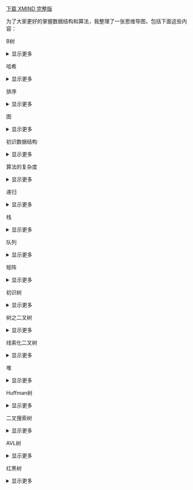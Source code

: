 [下载 XMIND 完整版](https://www.cxyhub.com/all/programming/12460/)

为了大家更好的掌握数据结构和算法，我整理了一张思维导图，包括下面这些内容：

B树
<details><summary>显示更多</summary>
	平衡的多叉树
	性质
		根结点至少有两个孩子
		每个非根结点至少有M/2（上取整）个孩子，至多有M个孩子
		每个非根结点至少有M/2-1（上取整）个关键字，并且以升序排列
		key[i]和key[i+1]之间的孩子结点的值介于key[i]、key[i+1]之间
		所有的叶子结点都在同一层
	B+树
		性质
			其定义基本与B树相同
			非叶子节点的子树指针与关键字个数相同
			非叶子结点的子树指针P[i]，指向关键字值属于[k[i],k[i+1])的子树
			为所有叶子节点增加一个链指针
			所有关键字都在叶子节点出现
		搜索
			和B树基``本相同
		特性
			所有关键字都出现在叶子节点的链表中（稠密索引），且链表中的关键字恰好是有序的
			不可能在叶子结点命中
			非叶子节点相当于是叶子结点的索引（稀疏索引），叶子结点相当于是存储（关键字）数据的数据层
			更适合文件索引系统
	B*树
		在B+树的非根和非叶子结点之间再增加指向兄弟的指针
		子主题 2
</details>



哈希
<details><summary>显示更多</summary>
	搜索（检索）
		在数据元素集合中查找是否存在关键字等于某个给定关键字数据元素的过程
		结果
			成功
			失败
		搜索结构
			用于搜索的数据集合
		搜索的环境
			静态环境
				在执行插入和删除等操作的前后搜索结构不会发生改变
			动态环境
				为保持较高的搜索效率，搜索结构在执行插入和删除等操作的前后将自动调整，结构可能会发生改变
	查找
		静态查找
			顺序表	
				从前往后依次遍历O（n）
			有序顺序表
				二分查找O（log(n)）
			索引顺序表
		动态查找
			二叉树结构
				二叉排序树
				平衡二叉树
			树结构
				B树
				B+树
		哈希查找
			每个元素的关键码和结构中一个唯一的结存储位置相对应
			散列方法
				插入和查找数据利用哈希函数求出存储位置再存放或者查找
		哈希冲突
			对于两个数据Ki和Kj（i!=j）,Ki!=Kj,但是有Hash(Ki)==Hash(Kj)
		散列函数
			哈希函数的定义域必须包括需要存储的全部关键码，而如果散列表允许有m个地址时，其值域必须在0-m-1之间
			哈希函数计算出来的地址能均匀的分布在整个空间中
			哈希函数应该比较简单
		常见哈希函数
			直接定址法
				取关键字的某个线性函数为散列地址
					优点：简单均匀
					缺点：需要事先直到关键字的分布情况
				使用场景：适合查找比较小且连续的情况
			除留余数法
				设散列中允许的地址数为m，取一个不大于m，但最接近或者等于m的质数p作为除数，按照哈希函数：Hash(key)=key%p,p<=m;将关键码转换成哈希地址
			平方取中法
				假设关键字是1234，平方就是1522756，再抽取中间的三位数227作为散列地址
			折叠法
				将关键字从左到右分成位数相等的几部分，然后将这几部分叠加求和，并按散列表长，取后几位作为散列地址
			随机数法
				选择一个随机函数，取关键字的随机函数值为它的哈希地址
			数学分析法
				设有n个d位数，每一位肯能有r种不同的符号，这r种不同的符号在各位上出现的频率不一定相同，可能在某些位上分布比较均匀，可将分布均匀的几位根据开散列的方式作为散列地址
	散列冲突处理方法
		闭散列法
			一旦发生冲突，就去寻找下一个空的散列表地址，只要散列表足够大，空的散列地址总能知道
				线性探查
					插入时发现该位置的数据和要插入数据相等，不插入
					产生冲突，依次查看其后的下一个桶，如果有空位置插入数据
				二次探查
					使用二次探查法，在表中寻找下一个空位置的公式是H(i)=(H0+i^2)%m,H(i)=(H0-i^2)%m
					当表的长度为质数且转载因子不超过0.5时，新的表项一定能插入
				双散列法
					需要两个散列函数，当一个发生冲突时，利用下一个散列函数计算偏移量
			载荷因子
				a=填入表中的元素个数/散列表的长度
					控制在0.7-0.8以下，超过0.8，查表时CPU缓存指数上升
		开散列法
			首先对关键码集合用散列函数计算散列地址，具有相同地址的关键码归于同一子集合，每个子集合称为一个桶，各个桶中的元素通过一个单链表链接起来，各链表的头结点组成一个向量，向量的元素个数与可能的桶数相同
	布隆过滤器
		当一个元素被加入集合时，通过k个散列函数将这个元素映射成一个位数组中的k个点，将它们置为1，检索时只要看是不是都是1，就可以，只要有一个零就不是，全是1，可能是
</details>

排序
<details><summary>显示更多</summary>
	概念
		就是将一组杂乱无章的数据按照一定的规律（升序或降序）组织起来
		数据表
			待排序数据元素的有限集合
		排序码
			通常数据元素有多个属性域，其中有一个数据域可用来区分元素，作为排序依据，该域即为排序码
			如果在数据表中各个元素的排序码互不相同，这种排序码称为主排序码
	排序算法的稳定性
		两个元素R[i]R[j],它们排序码K[i]==K[j]，且在排序之前，元素R[i]在R[j]之前，元素在R[i]和R[j]的顺序不变
	常见排序算法
		插入排序
			直接插入排序
				插入到已排序序列中，先找位置，然后将位置之后得元素后移
				稳定
			希尔排序
				缩小增量排序
		选择排序
			选择排序
				每次把最小的元素换在最前面
				锦标赛排序
					一直两两比较找出获胜者，将这个不再比较，其他继续两两比较，取得获胜者，一直循环
				不稳定
			堆排序
				升序创建大堆，否则创建小堆
				不稳定
		交换排序
			冒泡排序
				稳定
				依次比较相邻两个元素，不满足条件交换
			快速排序
				取一个基准值将比它小得放在左侧，大的放在右侧。左右两部分递归取基准值继续分
		归并排序
			归并排序
				将待排序的序列分成两个等长的子序列，然后将它们合并成一个序列
		非比较排序
			计数排序
			基数排序
</details>

图
<details><summary>显示更多</summary>
	由顶点集合及顶点间关系组成的一种数据结构
	顶点和边
		顶点
			图中结点称为结点
		边
			顶点与顶点之间有一条边
	图的分类
		有向图
			在有向图中，顶点对<x,y>是有序的<x,y><y,x>是不同的两条边
		无向图
			(x,y)(y,x)是一条边
	完全图
		在有n个顶点的无向图中，若有n*(n-1)/2条边，即任意两个两个顶点之间有且只有一条边
		在n个顶点的有向图中，若有n*(n-1)条边，即任意两个顶点之间有且仅有方向相反的边
	邻接结点
		在无向图中G中，若（u,v）是E（G）中的一条边，则称u和v互为邻接顶点，并称（u，v）依附于顶点u和v
		在有向图G中，若<u,v>是E（G）中的一条边，则称顶点u邻接到v，顶点v邻接自顶点u，并称边<u,v>与顶点u和v相关联
	顶点的度
		与它相关联的边的条数
			在有向图中，顶点的度等于该顶点的入度与出度之和，其中顶点v的入度是以v为终点的有向边的条数，记做indev(v)顶点v的出度是以v为起始点的有向边的条数记做outdev（v）
			无向图的度等于入度和出度 dev(v) = indev(v) = outdev(v)
	路径
		在图G=(V,E)中，若从顶点vi出发有一组边使其可到达顶点vj，则称顶点vi到vj的顶点序列为从顶点vi到顶点vj的路径
	权
		边附带的数据信息
	路径长度
		对于不带权的图，一条边的路径长度是指该路径上的边的条数
		对于带权的图，一条路径的长度是指一条路径的路径长度是指该路径上各个边权值的总和
	简单路径与回路
		如路径上各个顶点	均不重复，则称这样的路径是简单路径，若路径上第一个顶点v1和最后一个顶点vm重合，则称这样的路径为回路或环
	子图
		设图G={V,E}和图G1={V1.E1},若V1属于V且E1属于E，则称G1是G的子图
	连通图
		无向图中，两个顶点之间有路径就是连通的，任一对顶点之间都是连通的则称这个图是连通图
	强连通图
		在有向图中，任意一对顶点vi和vj之间都存在一条从vi到vj的路径，也存在一条从vj到vi的一条路径
	生成树
		一个连通图的最小连通子图称作该图的生成树，有n个顶点的连通图的生成树有n个顶点和n-1条边
	图的存储结构
		邻接矩阵
		邻接表
			无向图
			有向图
	图的遍历
		深度优先
		广度优先
	连通分量
		当无向图为非连通图时，从图中某一顶点出发，利用深度优先搜索或广度优先搜索算法无法遍历图的所有顶点，而只能访问到该节点所在的最大连通子图的所有顶点，这些顶点构成一个连通分量
	最小生成树
		准则
			只能使用图中的边来构造最小生成树
			只能使用恰好n-1条边来连接图中的n个顶点
			选用的n-1条边不能构成回路
	贪心算法
		在问题求解时，总是做出当前看起来最好的选择，也就是局部最优解
	Kruskal算法
		每次找一条具有最短权值且不再同一连通分量上的边加入生成树
	prime算法
		挨着找
	单元最短路径
		从在带权图的某一顶点出发，找出一条通往另一个顶点的最短路径，最短也即是沿路径各边的权值和最小
</details>

初识数据结构
<details><summary>显示更多</summary>
	概念
		数据
			描述客观事物的符号，是计算机中可以操作的对象，能被计算机识别，并输入给计算机处理的符号集合
		数据元素
			是组成数据的、有一定意义的基本单位，在计算机通常作为整体处理，也被称为记录
		数据项
			一个数据元素可以由若干个数据项组成。数据项是数据不可分隔的最小单位
	数据结构形式
		数据结构
			是相互之间存在一种或多种特定关系的数据元素的集合
			分类
				逻辑结构
					集合结构
					线性结构
					树形结构
					图形结构
				物理结构
					顺序存储结构
					链式存储结构
		具体概念
			逻辑结构
				数据对象中数据元素之间的相互关系
			集合结构
				集合中的数据元素除了同属一个集合外，它们之间没有其他关系
			线性结构
				数据元素之间是一对一的关系
			树形结构	
				数据元素之间存在的一种一对多的层次关系
			图形结构
				数据元素是多对多的关系
			物理结构
				数据的逻辑结构在计算机中的存储形式
			顺序存储结构
				数据元素存放在地址连续的存储单元里，其数据间的逻辑关系和物理关系是一致的
			链式存储结构
				数据元素存放在任意的存储单元里，存储单元可以是连续的，也可以是不连续的
	逻辑结构是面向问题的，物理结构是面向计算机的，其基本的目标就是将数据及其逻辑关系存储到计算机的内存中
	程序
		算法
		数据结构
	算法
		解决特定问题求解步骤的描述，在计算机中表现为指令的有限序列，并且每条指令表示一个或多个操作
		算法特性
			输入
				算法有零个或多个输入
			输出
				至少有一个或多个输出
			有穷性
				算法在执行有限的步骤之后，自动结束而不会出现无限循环，并且一个步骤在可接受的时间内完成
			确定性
				算法的每一个步骤都有确定含义，不会出现二义性
			可行性
				算法的每一步都必须是可行的，也就是说，每一步都能够通过执行有限次数完成
		设计算法要求
			正确性
			可读性
			健壮性
			时间效率高
			且空间使用率低
			简单性
</details>

算法的复杂度
<details><summary>显示更多</summary>
	时间复杂度
	空间复杂度
	算法分析的分类
		平均情况
			任意输入规模的期望运行次数
		最坏情况
			任意输入规模的最大运行次数
		最好情况
			任意输入规模的最小运行次数，通常最好情况不会出现
	时间复杂度--O渐进表示法
		一般算法O(n)计算法
			用常数1取代运行时间中的所有加法常数
			在修改后的运行次数函数中，只保留最高阶项
			如果最高阶项系数存在且不是1，则去除与这个项相乘的常数
		分治算法的时间复杂度计算
			二分搜索算法的时间复杂度是lgN
			M分搜索算法的时间复杂度为logM^N
		递归算法的时间复杂度计算	
			递归总次数*每次递归次数
		递归算法空间复杂度算法
			N*每次递归空间大小
</details>

递归
<details><summary>显示更多</summary>
	递归定义
		若一个对象部分的包含它自己或者用它自己给自己定义，则称这个对象是递归的
	递归的过程	
		一个过程直接或间接的调用自己
	递归的思想
		把问题分解成规模更小的具有与原来问题具有相同解法的小问题
	递归条件
		缩小问题规模，使新问题与原问题具有相同的解决方式
		设置递归的出口
	递归分类
		数据结构递归
		问题解法递归
		递归调用栈
		尾递归
			递归调用返回的结果总被直接返回
			尾递归的本质
				将单次计算的结果缓存起来，传递给下一次调用，相当于自动累积
		时间复杂度
			递归总次数*每次递归次数
		回溯法	
			基本思想
			迷宫算法
	递归的优缺点
		优点
			递归在解决某些问题的时候使得我们思考的方式的以简化，代码也更加简练，容易阅读
		缺点
			递归的实质就是自己调用自己，而函数的调用开销是很大的，系统要为每次函数调用分配空间存储空间，并将调用点信息压栈，而在函数的调用结束后，还要释放空间，弹栈恢复断点，如果递归方案的复杂度
</details>

栈
<details><summary>显示更多</summary>
	栈的概念
		一种特殊的线性表，只允许从一端插入和删除数据
	特点：后进先出
	顺序栈
		顺序堆栈和书序表数据成员相同 ，不同之处，顺序堆栈的入栈和出栈操作只允许对当前栈顶进行
	共享栈
		一个数组实现两个栈
		原理
			既然是两个栈共享一段空间，向中间靠拢，数组两端表示两个栈的栈底，栈顶一直向中间靠近
		应用场景
			两个栈空间需求有相反的关系，也就是一个增长一个缩短的场景
	链式栈
		头插头删
	栈的应用
		括号匹配
		逆波兰表达式
		迷宫算法
</details>

队列
<details><summary>显示更多</summary>
	只允许在一端插入数据，在另一端删除数据的特殊线性表
	顺序队列
		实现方式一
			队头不动出队列时所有元素向前移动
		实现方式二
			出队列时，队头向后移动一个位置
		假溢出现象
			多次入队列、出队列操作后出现的尚有存储空间但不能进行入队列操作的溢出
		真溢出现象
			最大存储空间已经存储满，继续进行入队列操作
	循环队列
		头尾相接的顺序存储队列就是循环队列
		队列满队列空的判断
			少用一个存储空间
				队尾指针加一等于队头指针就是队列满的判断条件
				判空条件是尾和头相等
			设计一个标记flag
				初始flag置为0，入队列成功flag=1，出队列成功flag置为0
				队空条件rear==front&&flag==0,
				堆满条件rear==front&&flag=1
			设置一个计数器
				初始时count=0,入队列成功，count+1,出队列成功count-1
				队列空的条件count==0
				队列满的条件count>0&&rear==front或者count == MaxSize
	链式队列
		队列的链式存储结构，其实就是线性表的单链表，只不过它只能尾进，头出而已
	优先级队列
		带有优先级的队列
			优先级高的先出队列，优先级相同的遵守先进先出规则
	队列的应用
		生产者消费者模型
		消息队列
		排队现象
		网络数据传输
</details>

矩阵
<details><summary>显示更多</summary>
	特殊矩阵
		有很多值相同的元素或有许多零元素，且值相同的元素或零元素的分布有一定规律的矩阵
	对称矩阵
		一个N*N矩阵，任意Aij = Aji
		对称矩阵压缩存储
			由于对称矩阵上三角和下三角是相同的所以只需存一半即可
		对称矩阵和对称压缩存储的关系
			下三角
				i>jSymmetricMatrix[i][j] == Array[i*(i+1)/2+j]
	稀疏矩阵
		M*N矩阵，矩阵有效值的个数远小于无效值的个数，分布没有规律
		稀疏矩阵压缩存储
			只存储少量的有效值
				使用{row,col,value}三元组按照数组中的位置，以行优先级先后顺序一次存放
	矩阵逆置
		行列互换
		快速逆置
</details>

初识树
<details><summary>显示更多</summary>
	树的基本概念
		由N个节点（N>=0）构成的集合
			有一个特殊的节点，称为根节点，根节点没有前驱节点
			除过根节点外，其余节点别分成M个（M>0）个互不相交的集合T1、T2...Tn,其中每一个集合又是一棵与树结构类似的子树
			树是递归定义的
	名词解释
		结点
			结点包括一个数据元素及若干指向其他子树的分支（指针（索引））
		结点的度
			结点所拥有的的子树的个数
		度为0的结点
			又称终端节点
		分支结点
			度不为零的结点
				非终端结点
		祖先结点
			从根结点到该结点所经分支上的所有结点
		子孙结点
			以某结点为根结点的子树中的所有结点
		双亲结点
			树中某结点有孩子节点，该结点称为它孩子节点的双亲结点
		孩子结点
			树中一个结点的子树的根结点称为该结点的孩子结点
		兄弟结点
			具有相同双亲结点的结点
		树的度
			树中所有结点的度的最大值
		结点的层次
			从根结点到树中某结点所经路径上的分支数
		树的深度
			树中所有结点的层次的最大值
		有序树
			树中结点的各棵子树T0,T1...是有序的
		无序树
			树中结点的各棵子树之间的次序不重要，可以相互交换位置
		森林
			树m棵树的集合
	树的表示方法
		目录结构
		集合文氏图
	树的存储结构
		双亲表示法
			用指针表示出每个结点的双亲结点
				优点	
					寻找一个结点的双亲结点操作实现很方便
				缺点
					寻找一个结点的孩子结点很不方便
		孩子表示法
			用指针指出每个结点的孩子结点
				优点
					寻找一个结点的孩子结点比较方便
				缺点
					寻找一个结点的双亲结点很不方便
		双亲孩子表示法
			用指针既表示出每个结点的双亲结点，也表示出每个结点的孩子结点
		孩子兄弟表示法
			表示出第一个结点的第一个孩子结点，也表示出每个结点的下一个兄弟结点
	树的应用
		电脑的目录
</details>

树之二叉树
<details><summary>显示更多</summary>
	概念
		一棵二叉树是结点的一个有限集合，该集合或者为空，或者是由一个根节点加上两棵分别称为左子树和右子树的二叉树组成
	特点
		每个结点最多有两棵子树
		二叉树的子树有左右之分，其次序不能颠倒
	满二叉树
		所有分支结点都存在左子树和右子树，并且所有叶子结点都在同一层上
	完全二叉树
		如果一棵具有N个结点的二叉树的结构与满二叉树的前N个节点	的结构相同，称为完全二叉树
	二叉树的性质、	
		若规定根节点的层次为1，则一棵非空二叉树第i层上最多有2^（i-1）（i>=1）个结点
		若规定只有根节点的二叉树的深度为1，则深度为K的二叉树的最大结点数是2^k-1	(k>=0)
		对任何一棵二叉树，如果其叶结点个数为n0，度为2的非叶结点个数为n2,则有n0 = n2+1
		具有n个结点的完全二叉树，如果按照从上至下从左到右的顺序对所有结点从0开始编号，则对于序号为i的结点有：
			如果i>0,则序号为i的结点的双亲结点的序号为（i-1）/2,如果i==0，则序号为i的结点为根节点，无双亲结点
			如果2i+1<n,则序号为i的双亲结点的左孩子序号是（i-1）/2，如果(2i+1)>=n,则序号为i结点无右孩子结点
			如果2i+2<n,则序号为i结点的右孩子结点的序号为2i+2,如果2i+2>=n,则序号为i结点无右孩子结点
	二叉树的存储结构
		顺序存储
			优点、
				存储完全二叉树，简单省空间
			缺点
				对一般二叉树尤其单支树，存储空间利用不理想
		链式存储
			子主题 1
		仿真指针（静态链表）
	二叉树的基本操作
		二叉树的创建
		二叉树的遍历
			前序
			中序
			后序
			层序
				初始化一个队列
				把根节点的指针入队列
				当队列非空时循环执行
					出队列取一个节点
					若该结点的左子树非空，将该节点的左子树指针入队列
					若该节点的右子树非空将该节点的右子树入队列
				结束
</details>

线索化二叉树
<details><summary>显示更多</summary>
	线索化概念
		按照二叉树的遍历将二叉树导成一个线性序列
	普通二叉树可能存在的问题
		递归遍历有可能导致栈溢出
		非递归版本可能会降低程序的效率
		想要找到某种遍历形式下某个节点的前驱还是后继比较难
		树中有大量的空指针域造成浪费，
	线索化过程
		当某结点的左指为空时，令该指针指向按照某种方式遍历二叉树时得到该结点的前驱节点
		当某结点的右指针为空时，令该指针指向按照某种遍历方式遍历二叉树时得到该结点的后继结点
	线索标志位
		作用区分是孩子结点还是前驱或者后继
		leftThread
			0
				leftChild
			1
				leftThread
		rightThread
			0
				rightChild
			1
				rightThread
	线索
		结点中指向前驱或者后继结点的指针
	线索二叉树
		二叉树的结点加上线索的二叉树
	对二叉树按照某种方式（前序、中序、后序）遍历使其称为线索二叉树的过程称为按照什么方法对二叉树进行线索化
</details>

堆
<details><summary>显示更多</summary>
	堆的概念
		把所有的元素按照完全二叉树的方式存储在一个一维数组中并满足Ki<=K2*i+1且Ki<=K2*i+2（Ki>=K2*i+1且Ki>=K2*i+2）,这个堆称为最小堆（最大堆）
	堆的分类
		小堆
			任一节点的关键码均小于它左右孩子的关键码，位于堆顶结点的关键码最小
		大堆
			任一结点的关键码均大于它左右孩子的关键码，位于堆顶结点的关键码最大
	堆的性质
		如果i=0，结点i是根结点，没有双亲结点，否则结点i的双亲结点为（i-1）/2
		如果2*i+1>n-1,则结点i无左孩子，否则结点i的左孩子为节点2*i+1
		如果2*i+1>n-1,则结点i无左孩子，否则结点i的左孩子为节点2*i+2
	堆的创建
		从上向下调整
	堆的插入
	堆的删除
	堆的应用
		优先级队列
</details>

Huffman树
<details><summary>显示更多</summary>
	概念
		路径
		路径长度
		把带权路径长度最小的树叫做Huffman树
	构造huffman树
		构造n棵只有根结点的二叉树森林，每棵二叉树都只有一个带有权值的根结点
		重复以下步骤，直到F中只剩下一棵树
			在二叉树森林中选最小的两个，作为左右子树构建一棵新的二叉树，新二叉树的根结点的权值为左右子树根结点的权值之和
			在原来二叉树森林里删除这两棵二叉树
			把新的二叉树加入二叉树森林
	huffman编码
		编码	
			在数据通信中经常把传输的文字转换成二进制字符0和1组成的二进制串，这叫做编码
			等长编码
			不等长编码
	文件压缩
</details>

二叉搜索树
<details><summary>显示更多</summary>
	性质
		如果左子树不为空，则左子树上所有节点的值都小于根结点的值
		它的右子树不为空，则右子树上所有节点的值都大于根结点的值
		它的左右子树也分别为二叉搜索树
	操作
		搜索
			若根结点不为空
				根结点key==要查找的key，返回true
				根结点key>查找key，在其左子树查找
				根结点key<查找key，在其右子树查找
				否则返回false
		插入
			首先检测这个节点是不是已经存在，要是存在不插入
			否则将元素插入到找到的位置
		删除
			首先判断是否在树中，没有直接返回
			有的情况
				要删除的节点没有孩子节点
					直接删除该结点
				要删除的节点只有左孩子
					删除该结点并使被删除结点的双亲结点指向被删除结点的左孩子结点
				要删除的节点只有右孩子
					删除该结点并使被删除结点的双亲结点指向被删除结点的右孩子结点
				要删除的节点有左、右孩子结点
					在它的右子树中寻找中序下的第一个结点（关键码最小），用它的值填补到被删除节点中，再来处理该结点的删除问题
		二叉搜索树性能分析
			最坏情况下，平均查找长度为O(n)一般情况下平均长度为O(lgn)
</details>

AVL树
<details><summary>显示更多</summary>
	AVL树性质
		它的左右子树都是AVL树
		左子树和右子树高度之差（简称平衡因子）的绝对值不超过1（-1、0、1）
		如果一棵树是高度平衡的，它就是AVL树。如果它有n个节点，其高度可保持在0(lgn)，平均搜索复杂度O(lgn)
	平衡化旋转
		左单旋
		右单旋
		左右双旋
		右左双旋
	AVL树的插入
		如果是空树，插入后即为根结点，插入后直接返回true
		如果树不空，寻找插入位置，若在查找过程中找到key，则插入失败直接返回false
		插入节点
		更新平衡因子，对树进行调整
	AVL树的删除
		被删除结点只有左孩子
			parent的平衡因子为1或者-1，parent高度不变，则从parent到根所有结点高度均不变，不用调整
		被删除结点只有右孩子
			parent的平衡因子变成0，虽然以parent为根的子树平衡，其高度减1，但需要检查parent的双亲结点的平衡性
		被删除结点左右孩子都有
			变为删除中序遍历下的第一个结点q
				结点parent的平衡因子为2或者-2，则较矮子数缩短，parent发生不平衡，需要进行平衡化旋转
		parent较高子树的根为q
			如果q的平衡因子为0，执行单循环恢复parent
			如果q的平衡因子与parent平衡因子（正负）号相同，则执行一个单循环恢复parent
			如果q的平衡因子与parent平衡因子（正负）号相反，则执行一个双旋转恢复parent
</details>

红黑树
<details><summary>显示更多</summary>
	概念
		红黑树是一棵二叉搜索树，它在每个节点上增加了一个存储位来表示结点的颜色，保证最长路径不超过最短路径的两倍，近似平衡
	性质
		每个结点不是红色就是黑色
		树的根结点是黑色
		如果一个结点是红色的，则它的两个孩子结点是黑色的（没有连续的两个红色结点）
		对于每个节点，从该结点到其所有后代叶节点的简单路径上，均包含相同数目的黑色结点（每条路径上黑色结点的数量相等）
		每个叶子节点都是黑色的（此处的叶子结点指的是空节点）
	插入实现
		若树为空，插入后需将新节点改成黑色
		插入结点的父节点为黑色，不违反任何性质，直接插入
		情况三
		情况四
		情况五
	删除
	运用
		C++STL库--map/set multimap  multiset
		Java库
		linux	内核
		其他一些库
	红黑树和AVL树的比较
</details>

